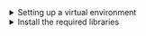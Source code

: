 <details>

<summary>Setting up a virtual environment</summary>

```python
python -m venv openai-env
```

```python
source openai-env/bin/activate
```

</details>


<details>

<summary>Install the required libraries</summary>

```python
pip install --upgrade openai
```

If you're using a notebook then install an ipykernel in the venv (optional)

```python
pip install ipykernel
```

</details>


